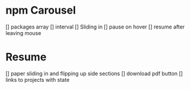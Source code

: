 # npm Carousel

[] packages array
[] interval
[] Sliding in
[] pause on hover
[] resume after leaving mouse

# Resume

[] paper sliding in and flipping up side sections
[] download pdf button
[] links to projects with state
